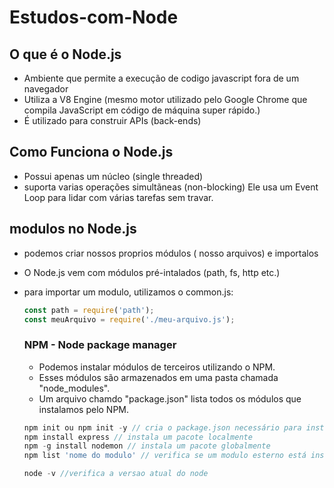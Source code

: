 # Estudos-com-Node
## O que é o Node.js
* Ambiente que permite a execução de codigo javascript fora de um navegador
* Utiliza a V8 Engine (mesmo motor utilizado pelo Google Chrome que compila JavaScript em código de máquina super rápido.)
* É utilizado para construir APIs (back-ends)

## Como Funciona o Node.js
* Possui apenas um núcleo (single threaded)
* suporta varias operações simultãneas (non-blocking) Ele usa um Event Loop para lidar com várias tarefas sem travar.
  
## modulos no Node.js
* podemos criar nossos proprios módulos ( nosso arquivos) e importalos
* O Node.js vem com módulos pré-intalados (path, fs, http etc.)
* para importar um modulo, utilizamos o common.js:
  ````javascript
  const path = require('path');
  const meuArquivo = require('./meu-arquivo.js');
  ````
  ### NPM - Node package manager
  * Podemos instalar módulos de terceiros utilizando o NPM.
  * Esses módulos são armazenados em uma pasta chamada "node_modules".
  * Um arquivo chamdo "package.json" lista todos os módulos que instalamos pelo NPM.
 
  ````node.js
  npm init ou npm init -y // cria o package.json necessário para instalar pacotes.
  npm install express // instala um pacote localmente
  npm -g install nodemon // instala um pacote globalmente
  npm list 'nome do modulo' // verifica se um modulo esterno está instalado

  ````

  ````node.js
  node -v //verifica a versao atual do node
  ````

  

